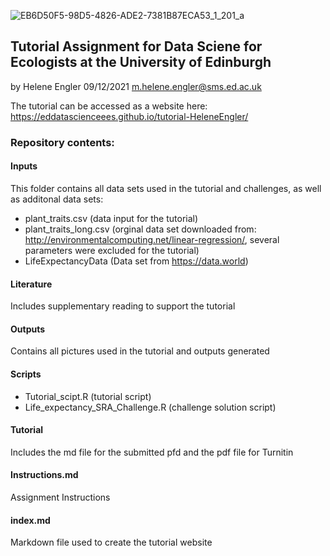 ![EB6D50F5-98D5-4826-ADE2-7381B87ECA53_1_201_a](https://user-images.githubusercontent.com/91228202/145408225-67662aff-40ad-430c-b0e2-0d0d5ef8fd95.jpeg)
## Tutorial Assignment for Data Sciene for Ecologists at the University of Edinburgh
by Helene Engler
09/12/2021
m.helene.engler@sms.ed.ac.uk

The tutorial can be accessed as a website here: https://eddatascienceees.github.io/tutorial-HeleneEngler/

### Repository contents:

#### Inputs  
This folder contains all data sets used in the tutorial and challenges, as well as additonal data sets: 
- plant_traits.csv (data input for the tutorial)
- plant_traits_long.csv (orginal data set downloaded from: http://environmentalcomputing.net/linear-regression/, several parameters were excluded for the tutorial) 
- LifeExpectancyData (Data set from https://data.world)

#### Literature
Includes supplementary reading to support the tutorial 

#### Outputs 
Contains all pictures used in the tutorial and outputs generated

#### Scripts
- Tutorial_scipt.R (tutorial script)
- Life_expectancy_SRA_Challenge.R (challenge solution script)

#### Tutorial 
Includes the md file for the submitted pfd and the pdf file for Turnitin 

#### Instructions.md
Assignment Instructions 

#### index.md
Markdown file used to create the tutorial website 






